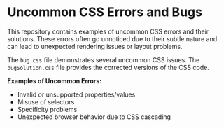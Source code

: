 # Uncommon CSS Errors and Bugs

This repository contains examples of uncommon CSS errors and their solutions.  These errors often go unnoticed due to their subtle nature and can lead to unexpected rendering issues or layout problems.

The `bug.css` file demonstrates several uncommon CSS issues.  The `bugSolution.css` file provides the corrected versions of the CSS code.

**Examples of Uncommon Errors:**

* Invalid or unsupported properties/values
* Misuse of selectors
* Specificity problems
* Unexpected browser behavior due to CSS cascading